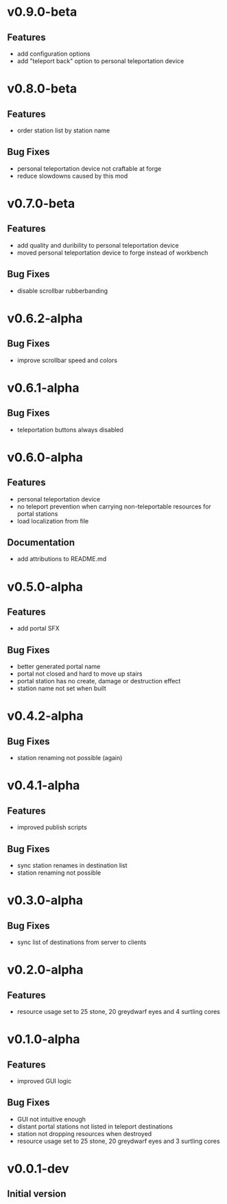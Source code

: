 # v0.9.0-beta

## Features

- add configuration options
- add "teleport back" option to personal teleportation device

# v0.8.0-beta

## Features

- order station list by station name

## Bug Fixes

- personal teleportation device not craftable at forge
- reduce slowdowns caused by this mod

# v0.7.0-beta

## Features

- add quality and duribility to personal teleportation device
- moved personal teleportation device to forge instead of workbench

## Bug Fixes

- disable scrollbar rubberbanding

# v0.6.2-alpha

## Bug Fixes

- improve scrollbar speed and colors

# v0.6.1-alpha

## Bug Fixes

- teleportation buttons always disabled

# v0.6.0-alpha

## Features

- personal teleportation device
- no teleport prevention when carrying non-teleportable resources for portal stations
- load localization from file

## Documentation

- add attributions to README.md

# v0.5.0-alpha

## Features

- add portal SFX

## Bug Fixes

- better generated portal name
- portal not closed and hard to move up stairs
- portal station has no create, damage or destruction effect
- station name not set when built

# v0.4.2-alpha

## Bug Fixes

- station renaming not possible (again)

# v0.4.1-alpha

## Features

- improved publish scripts

## Bug Fixes

- sync station renames in destination list
- station renaming not possible

# v0.3.0-alpha

## Bug Fixes

- sync list of destinations from server to clients

# v0.2.0-alpha

## Features

- resource usage set to 25 stone, 20 greydwarf eyes and 4 surtling cores

# v0.1.0-alpha

## Features

- improved GUI logic

## Bug Fixes

- GUI not intuitive enough
- distant portal stations not listed in teleport destinations
- station not dropping resources when destroyed
- resource usage set to 25 stone, 20 greydwarf eyes and 3 surtling cores

# v0.0.1-dev

## Initial version
